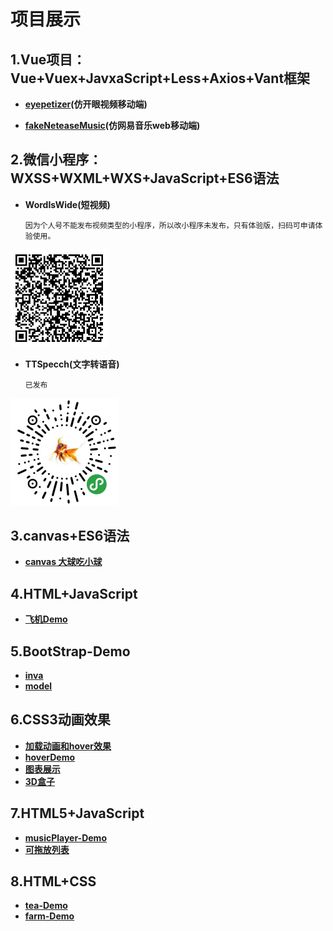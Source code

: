 
# 项目展示
## 1.Vue项目：Vue+Vuex+JavxaScript+Less+Axios+Vant框架

- **[eyepetizer](https://liuzhidon9.github.io/eyepetizer)(仿开眼视频移动端)**

  

- **[fakeNeteaseMusic](https://liuzhidon9.github.io/fakeNeteaseMusic)(仿网易音乐web移动端)**

## 2.微信小程序：WXSS+WXML+WXS+JavaScript+ES6语法

- **WordIsWide(短视频)**

  `因为个人号不能发布视频类型的小程序，所以改小程序未发布，只有体验版，扫码可申请体验使用。`

<img src="./微信小程序/WISW.jpg" style="zoom:33%;" />

- **TTSpecch(文字转语音)**

  `已发布`

  

<img src="./微信小程序/TTSpeech.jpg" style="zoom: 50%;" />

## 3.canvas+ES6语法

  - **[canvas 大球吃小球](https://liuzhidon9.github.io/ball/)**

## 4.HTML+JavaScript

- **[飞机Demo](https://liuzhidon9.github.io/myPlane/)**

## 5.BootStrap-Demo

- **[inva](https://liuzhidon9.github.io/inva)**
- **[model](https://liuzhidon9.github.io/模特/)**

## 6.CSS3动画效果

- **[加载动画和hover效果](https://liuzhidon9.github.io/roading/)**
- **[hoverDemo](https://liuzhidon9.github.io/卡片穿插/)**
- **[图表展示](https://liuzhidon9.github.io/图表/)**
- **[3D盒子](https://liuzhidon9.github.io/3dBox/)**

## 7.HTML5+JavaScript

- **[musicPlayer-Demo](https://liuzhidon9.github.io/musicplayer/)**
- **[可拖放列表](https://liuzhidon9.github.io/drop.html/)**

## 8.HTML+CSS

- **[tea-Demo](https://liuzhidon9.github.io/tea/)**
- **[farm-Demo](https://liuzhidon9.github.io/农场/)**

